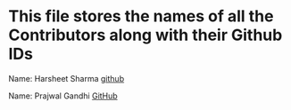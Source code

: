 # This file stores the names of all the Contributors along with their Github IDs

Name: Harsheet Sharma
[github](www.github.com/ab1123)

Name: Prajwal Gandhi
[GitHub](www.github.com/gandhiprajwal)